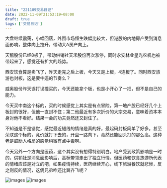 ```yaml
---
title: "221109交易日记"
date: 2022-11-09T21:53:19+08:00
draft: true
tags: ['交易日记']
---
```



大盘继续震荡，小幅回落，外围市场恒生跌幅比较大，但港股的内地房产受到消息面影响，整体向上拉升，带动大A房产向上。

天鹅股份已经8板了，带动供销社天禾股份再次涨停，同时永安林业星光农机也被带起来了，感觉还有扩大的趋势。

西安饮食算是卖飞了，昨天走完之后上板，今天又是上板，4连板了。同时西安旅游也封板，这是要牛逼的节奏么？

威奥股份昨天误打误撞买的，今天还能拿个板，也是小开心了一把，但不是自己的能力。

今天买中南这个标的，买的时候感觉上其实是有点冒险，第一地产股已经好几个上板封的很好，但他一直封不住；第二他最近有多次折价的大宗交易，意味着资本本身对他不看好。结果一会的功夫竟然还又封住了。

不知道是不是错觉，感觉最近短线的情绪是真的好，最起码封板简单了好多。甚至荣联这个标的，竞价就打下去的，开盘一路向下，竟然还能回头打的那么高。这种老是鼓励人格局的感觉稍微有点中毒啊。

今天另外一个方向是医药，这个其实没有想得特别明白。地产受到政策影响是一时的，供销社是消息面影响后，高标带领走出了独立行情。但医药和饮食旅游所代表的情绪应该是对立的吧，如果疫情持续，医药继续开心，线下旅游餐饮就悲惨，反之则反的情况，这俩兄弟咋还比翼齐飞呢？

![images](/images/221109/IMG_0763.jpg)
![images](/images/221109/IMG_0764.jpg)
